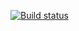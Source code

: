 [![Build status](https://ci.appveyor.com/api/projects/status/100jr3okwxcpk0sn?svg=true)](https://ci.appveyor.com/project/VoinovNikita/ajs-oop-1)
